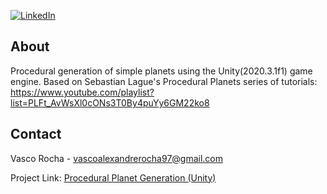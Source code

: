 [![LinkedIn][linkedin-shield]][linkedin-url]

<!-- ABOUT -->
## About

Procedural generation of simple planets using the Unity(2020.3.1f1) game engine.
Based on Sebastian Lague's Procedural Planets series of tutorials: https://www.youtube.com/playlist?list=PLFt_AvWsXl0cONs3T0By4puYy6GM22ko8


<!-- CONTACT -->
## Contact

Vasco Rocha - vascoalexandrerocha97@gmail.com

Project Link: [Procedural Planet Generation (Unity)](https://github.com/vascorocha97/Procedural-Planet-Generation-Unity)




<!-- MARKDOWN LINKS & IMAGES -->
<!-- https://www.markdownguide.org/basic-syntax/#reference-style-links -->
[linkedin-shield]: https://img.shields.io/badge/-LinkedIn-black.svg?style=for-the-badge&logo=linkedin&colorB=555
[linkedin-url]: https://www.linkedin.com/in/vascorocha97/
